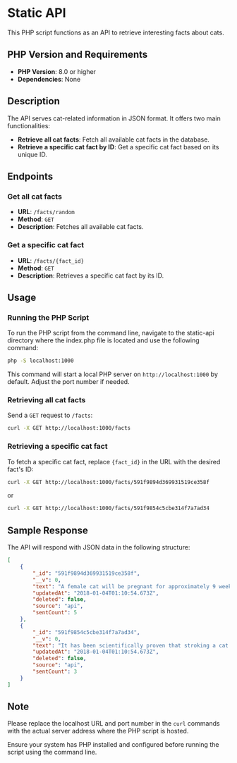 # Static API

This PHP script functions as an API to retrieve interesting facts about cats.

## PHP Version and Requirements

- **PHP Version**: 8.0 or higher
- **Dependencies**: None

## Description

The API serves cat-related information in JSON format. It offers two main functionalities:

- **Retrieve all cat facts**: Fetch all available cat facts in the database.
- **Retrieve a specific cat fact by ID**: Get a specific cat fact based on its unique ID.

## Endpoints

### Get all cat facts

- **URL**: `/facts/random`
- **Method**: `GET`
- **Description**: Fetches all available cat facts.

### Get a specific cat fact

- **URL**: `/facts/{fact_id}`
- **Method**: `GET`
- **Description**: Retrieves a specific cat fact by its ID.

## Usage

### Running the PHP Script

To run the PHP script from the command line, navigate to the static-api directory where the index.php file is located and use the following command:

```bash
php -S localhost:1000
```

This command will start a local PHP server on `http://localhost:1000` by default. Adjust the port number if needed.

### Retrieving all cat facts

Send a `GET` request to `/facts`:

```bash
curl -X GET http://localhost:1000/facts
```

### Retrieving a specific cat fact

To fetch a specific cat fact, replace `{fact_id}` in the URL with the desired fact's ID:

```bash
curl -X GET http://localhost:1000/facts/591f9894d369931519ce358f
```

or

```bash
curl -X GET http://localhost:1000/facts/591f9854c5cbe314f7a7ad34
```

## Sample Response

The API will respond with JSON data in the following structure:

```json
[
    {
        "_id": "591f9894d369931519ce358f",
        "__v": 0,
        "text": "A female cat will be pregnant for approximately 9 weeks - between 62 and 65 days from conception to delivery.",
        "updatedAt": "2018-01-04T01:10:54.673Z",
        "deleted": false,
        "source": "api",
        "sentCount": 5
    },
    {
        "_id": "591f9854c5cbe314f7a7ad34",
        "__v": 0,
        "text": "It has been scientifically proven that stroking a cat can lower one's blood pressure.",
        "updatedAt": "2018-01-04T01:10:54.673Z",
        "deleted": false,
        "source": "api",
        "sentCount": 3
    }
]
```

## Note

Please replace the localhost URL and port number in the `curl` commands with the actual server address where the PHP script is hosted.

Ensure your system has PHP installed and configured before running the script using the command line.